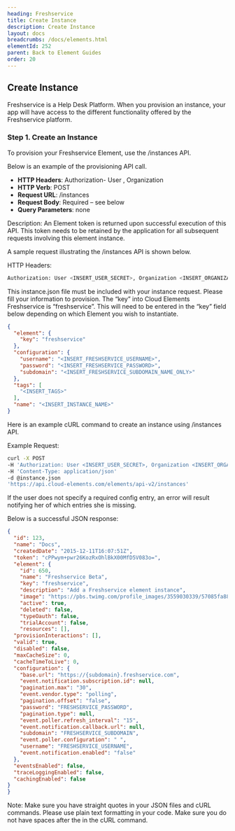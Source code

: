 ```yaml
---
heading: Freshservice
title: Create Instance
description: Create Instance
layout: docs
breadcrumbs: /docs/elements.html
elementId: 252
parent: Back to Element Guides
order: 20
---
```


## Create Instance

Freshservice is a Help Desk Platform. When you provision an instance, your app will have access to the different functionality offered by the Freshservice platform.

### Step 1. Create an Instance

To provision your Freshservice Element, use the /instances API.

Below is an example of the provisioning API call.

* __HTTP Headers__: Authorization- User <user secret>, Organization <organization secret>
* __HTTP Verb__: POST
* __Request URL__: /instances
* __Request Body__: Required – see below
* __Query Parameters__: none

Description: An Element token is returned upon successful execution of this API. This token needs to be retained by the application for all subsequent requests involving this element instance.

A sample request illustrating the /instances API is shown below.

HTTP Headers:

```bash
Authorization: User <INSERT_USER_SECRET>, Organization <INSERT_ORGANIZATION_SECRET>

```
This instance.json file must be included with your instance request.  Please fill your information to provision.  The “key” into Cloud Elements Freshservice is “freshservice”.  This will need to be entered in the “key” field below depending on which Element you wish to instantiate.

```JSON
{
  "element": {
    "key": "freshservice"
  },
  "configuration": {
    "username": "<INSERT_FRESHSERVICE_USERNAME>",
    "password": "<INSERT_FRESHSERVICE_PASSWORD>",
    "subdomain": "<INSERT_FRESHSERVICE_SUBDOMAIN_NAME_ONLY>"
  },
  "tags": [
    "<INSERT_TAGS>"
  ],
  "name": "<INSERT_INSTANCE_NAME>"
}
```

Here is an example cURL command to create an instance using /instances API.

Example Request:

```bash
curl -X POST
-H 'Authorization: User <INSERT_USER_SECRET>, Organization <INSERT_ORGANIZATION_SECRET>'
-H 'Content-Type: application/json'
-d @instance.json
'https://api.cloud-elements.com/elements/api-v2/instances'
```

If the user does not specify a required config entry, an error will result notifying her of which entries she is missing.

Below is a successful JSON response:

```JSON
{
  "id": 123,
  "name": "Docs",
  "createdDate": "2015-12-11T16:07:51Z",
  "token": "cPPwym+pwr26KozRxOhlBkX00MfD5V083o=",
  "element": {
    "id": 650,
    "name": "Freshservice Beta",
    "key": "freshservice",
    "description": "Add a Freshservice element instance",
    "image": "https://pbs.twimg.com/profile_images/3559030339/57085fa888b2c9e82fafc5b165da00db.png",
    "active": true,
    "deleted": false,
    "typeOauth": false,
    "trialAccount": false,
    "resources": [],
  "provisionInteractions": [],
  "valid": true,
  "disabled": false,
  "maxCacheSize": 0,
  "cacheTimeToLive": 0,
  "configuration": {
    "base.url": "https://{subdomain}.freshservice.com",
    "event.notification.subscription.id": null,
    "pagination.max": "30",
    "event.vendor.type": "polling",
    "pagination.offset": "false",
    "password": "FRESHSERVICE_PASSWORD",
    "pagination.type": null,
    "event.poller.refresh_interval": "15",
    "event.notification.callback.url": null,
    "subdomain": "FRESHSERVICE_SUBDOMAIN",
    "event.poller.configuration": " ",
    "username": "FRESHSERVICE_USERNAME",
    "event.notification.enabled": "false"
  },
  "eventsEnabled": false,
  "traceLoggingEnabled": false,
  "cachingEnabled": false
}
}
```

Note:  Make sure you have straight quotes in your JSON files and cURL commands.  Please use plain text formatting in your code.  Make sure you do not have spaces after the in the cURL command.

